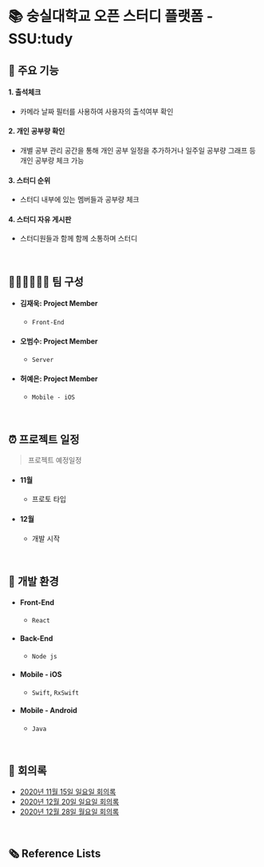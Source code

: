 # 📚 숭실대학교 오픈 스터디 플랫폼 - SSU:tudy
## 📍 주요 기능
#### 1. 출석체크
- 카메라 날짜 필터를 사용하여 사용자의 출석여부 확인
#### 2. 개인 공부량 확인
- 개별 공부 관리 공간을 통해 개인 공부 일정을 추가하거나 일주일 공부량 그래프 등 개인 공부량 체크 가능
#### 3. 스터디 순위 
- 스터디 내부에 있는 멤버들과 공부량 체크
#### 4. 스터디 자유 게시판
- 스터디원들과 함께 함께 소통하며 스터디 

</br>

## 👩🏻‍💻🧑🏻‍💻 팀 구성
- #### 김재욱: Project Member
  * `Front-End`
- ####  오범수: Project Member
  * `Server`
- ####  허예은: Project Member
  * `Mobile - iOS`
  

</br>

## ⏰ 프로젝트 일정
> 프로젝트 예정일정
- #### 11월 
  - 프로토 타입
- #### 12월
  - 개발 시작

</br>

## 💁 개발 환경
- #### Front-End
  - `React`
- #### Back-End
  - `Node js`
- #### Mobile - iOS
  - `Swift`, `RxSwift`
- #### Mobile - Android
  - `Java`


</br>

## 📑 회의록
- [2020년 11월 15일 일요일 회의록](./meeting-record/20201115.md)
- [2020년 12월 20일 일요일 회의록](./meeting-record/20201220.md)
- [2020년 12월 28일 월요일 회의록](./meeting-record/20201228.md)


</br>

## 🗞 Reference Lists
